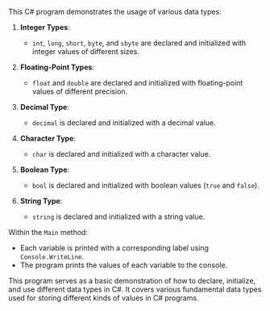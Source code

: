 This C# program demonstrates the usage of various data types:

1. **Integer Types**: 
   - `int`, `long`, `short`, `byte`, and `sbyte` are declared and initialized with integer values of different sizes.

2. **Floating-Point Types**:
   - `float` and `double` are declared and initialized with floating-point values of different precision.

3. **Decimal Type**:
   - `decimal` is declared and initialized with a decimal value.

4. **Character Type**:
   - `char` is declared and initialized with a character value.

5. **Boolean Type**:
   - `bool` is declared and initialized with boolean values (`true` and `false`).

6. **String Type**:
   - `string` is declared and initialized with a string value.

Within the `Main` method:
- Each variable is printed with a corresponding label using `Console.WriteLine`.
- The program prints the values of each variable to the console.

This program serves as a basic demonstration of how to declare, initialize, and use different data types in C#. It covers various fundamental data types used for storing different kinds of values in C# programs.
